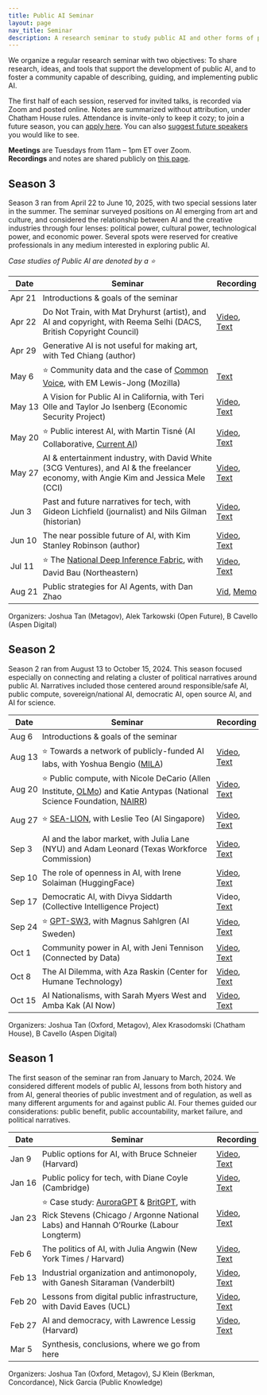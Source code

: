```yaml
---
title: Public AI Seminar
layout: page
nav_title: Seminar
description: A research seminar to study public AI and other forms of public interest AI.
---
```


<style>
table {  border-spacing: 0; }
table td, table th {  padding: 4px;  /* default is 12px */ }
table td:first-child { white-space: nowrap; width: 3.5em;  /* don't break on date */ }
table th { text-align: center; }
</style>

We organize a regular research seminar with two objectives: To share research, ideas, and tools that support the development of public AI, and to foster a community capable of describing, guiding, and implementing public AI. 

The first half of each session, reserved for invited talks, is recorded via Zoom and posted online. Notes are summarized without attribution, under Chatham House rules. Attendance is invite-only to keep it cozy; to join a future season, you can [apply here](https://forms.gle/1f8fkcCEjEoJF6L78). 
You can also [suggest future speakers](mailto:hello@publicai.network) you would like to see. 

**Meetings** are Tuesdays from 11am – 1pm ET over Zoom.<br/>
**Recordings** and notes are shared publicly on [this page](https://publicai.network/seminar).


## Season 3
Season 3 ran from April 22 to June 10, 2025, with two special sessions later in the summer. The seminar surveyed positions on AI emerging from art and culture, and considered the relationship between AI and the creative industries through four lenses: political power, cultural power, technological power, and economic power. Several spots were reserved for creative professionals in any medium interested in exploring public AI. 

*Case studies of Public AI are denoted by a ⭐*

| Date | Seminar | Recording |
|------|---------|-----------|
| Apr 21 | Introductions & goals of the seminar |
| Apr 22 | Do Not Train, with Mat Dryhurst (artist), and AI and copyright, with Reema Selhi (DACS, British Copyright Council) | [Video](https://youtu.be/PTXqXvWh5jk), [Text](https://docs.google.com/document/d/1dA6y01RaEvgApO6VrCAEjd4K-eZl5U9oN_2xP40GzNs/edit?tab=t.0) |
| Apr 29 | Generative AI is not useful for making art, with Ted Chiang (author) | |
| May 6 | ⭐ Community data and the case of [Common Voice](https://github.com/common-voice/common-voice), with EM Lewis-Jong (Mozilla) | [Text](https://docs.google.com/document/d/11K5Mln8f4RmzTqmjfwahsRJax3SepiiRgE24Kv0-op8/edit?tab=t.0) |
| May 13 | A Vision for Public AI in California, with Teri Olle and Taylor Jo Isenberg (Economic Security Project) | [Video](https://youtu.be/HorkM5CndtE), [Text](https://docs.google.com/document/d/1rjO6enuPU7YlCb_RCnAmhfs9nW_v7CNy9suXTlTSOjE/edit?usp=drive_link) |
| May 20 | ⭐ Public interest AI, with Martin Tisné (AI Collaborative, [Current AI](https://www.currentai.org/)) | [Video](https://youtu.be/3kd39SvaOr8), [Text](https://docs.google.com/document/d/1mFQvRwSY3ou9eVSEdnJJrgI61g-I3rRs_kWbmmWU-S0/edit?tab=t.0) |
| May 27 | AI & entertainment industry, with David White (3CG Ventures), and AI & the freelancer economy, with Angie Kim and Jessica Mele (CCI) | [Video](https://youtu.be/U3oJQ51vOBU), [Text](https://docs.google.com/document/d/1lKzkxsS-8boabpbKud1X7iOhWWjWs-x1PnrhU6GnBsg/edit?tab=t.0) |
| Jun 3 | Past and future narratives for tech, with Gideon Lichfield (journalist) and Nils Gilman (historian) | [Video](https://youtu.be/3UVfaegU2vk), [Text](https://docs.google.com/document/d/1vWZQPKtWbtQM0AfJCjsSxNSZsZiSVBJ0f-V146nJ5DM/edit?tab=t.0) |
| Jun 10 | The near possible future of AI, with Kim Stanley Robinson (author) | [Video](https://youtu.be/qQe7H9CY5Bw), [Text](https://docs.google.com/document/d/1POa6jdSMKxWt-ktxoyxezLKu8PD4GtAxUshSAdbtgU8/edit?tab=t.0) |
| Jul 11 | ⭐ The [National Deep Inference Fabric](https://ndif.us), with David Bau (Northeastern) | [Video](https://youtu.be/y6DZloFMZT4), [Text](https://docs.google.com/document/d/1gCCvDQN54xjcgXu8X5BHSIqvEIkXrVDPe-UaiQwLO4g/edit?tab=t.0) |
| Aug 21 | Public strategies for AI Agents, with Dan Zhao | [Vid](https://www.youtube.com/watch?v=wZ23B9ohMvQ), [Memo](https://docs.google.com/document/d/1eVaVJVkwHw3HIKePBsfTVd_q6h4mawnsnXXql6NHqc8/edit?tab=t.0)

Organizers: Joshua Tan (Metagov), Alek Tarkowski (Open Future), B Cavello (Aspen Digital)

## Season 2
Season 2 ran from August 13 to October 15, 2024. This season focused especially on connecting and relating a cluster of political narratives around public AI.  Narratives included those centered around responsible/safe AI, public compute, sovereign/national AI, democratic AI, open source AI, and AI for science.

| Date | Seminar | Recording |
|------|---------|-----------|
| Aug 6 | Introductions & goals of the seminar | |
| Aug 13 | ⭐ Towards a network of publicly-funded AI labs, with Yoshua Bengio ([MILA](https://mila.quebec/en)) | [Video](https://archive.org/details/public-ai-bengio), [Text](https://docs.google.com/document/d/1na9xHK95XLW9TaUOx5DF_bpTu9mgTQYSAT7bWzWAMHM/edit) |
| Aug 20 | ⭐ Public compute, with Nicole DeCario (Allen Institute, [OLMo](https://allenai.org/blog/olmo2)) and Katie Antypas (National Science Foundation, [NAIRR](https://nairrpilot.org/)) | [Video](https://archive.org/details/public-ai-decario-antypas), [Text](https://docs.google.com/document/d/1Dr3UlH9Orb7GD0wYga94xNIVKOrEkjH2P_A1qqvBWZ4/edit?usp=sharing) |
| Aug 27 | ⭐ [SEA-LION](https://sea-lion.ai/), with Leslie Teo (AI Singapore) | [Video](https://archive.org/details/public-ai-teo), [Text](https://docs.google.com/document/d/18TPtkUfRmhZbpvuQPgrmr_kCiK9R_mBhHa6aDKYekMI/edit) |
| Sep 3 | AI and the labor market, with Julia Lane (NYU) and Adam Leonard (Texas Workforce Commission) | [Video](https://archive.org/details/public-ai-lane-leonard), [Text](https://docs.google.com/document/d/1pD3Ytmjgd7eTvAqfhLsm9IXkzdg60yA0uqHGSsdSr5I/edit) |
| Sep 10 | The role of openness in AI, with Irene Solaiman (HuggingFace) | [Video](https://archive.org/details/public-ai-solaiman), [Text](https://docs.google.com/document/d/1qV-1StRDlSFpVPXtusmXAxNIgGtR6CTpno9dUe8tiZY/edit) |
| Sep 17 | Democratic AI, with Divya Siddarth (Collective Intelligence Project) | Video, [Text](https://docs.google.com/document/d/1z0OOK7lwcwXBU59hqwFMR6_Plycdri52n01E89zhNm4/edit) |
| Sep 24 |⭐ [GPT-SW3](https://www.ai.se/en/project/gpt-sw3), with Magnus Sahlgren (AI Sweden) | [Video](https://www.youtube.com/watch?v=0ak4vcFCjSA&list=PL95oM4NmjfADBo-cZ4fYjw8Hd1rn0sILL), [Text](https://docs.google.com/document/d/1zp2mVGcPRIUPe_h4GqT12-tyCkVO-RTj3LSugiPv3ek/edit?tab=t.0#heading=h.d5078j16iqmz) |
| Oct 1 | Community power in AI, with Jeni Tennison (Connected by Data) | [Video](https://www.youtube.com/watch?v=C6lUBq59m5M&list=PL95oM4NmjfADBo-cZ4fYjw8Hd1rn0sILL&index=1), [Text](https://docs.google.com/document/d/1uHOgx85q3v1mgO_xOfelYU5nlsFYgk7nlshmLt7qAKo/edit?tab=t.0) |
| Oct 8 | The AI Dilemma, with Aza Raskin (Center for Humane Technology) | [Video](https://www.youtube.com/watch?v=gmtHT2zt-4g&list=PL95oM4NmjfADBo-cZ4fYjw8Hd1rn0sILL&index=2), [Text](https://docs.google.com/document/d/1ATwQxTheRL7QOFGSbVO2Di2TCdbEr-GlVKBj3ldAR6U/edit?tab=t.0) |
| Oct 15 | AI Nationalisms, with Sarah Myers West and Amba Kak (AI Now) | [Video](https://youtu.be/_fqbtIQtHFE), [Text](https://docs.google.com/document/d/10o_fJVzRHsSxcSMJuyp4UmG9IlYMB-dO8EDs8Vqa6Uc/edit?tab=t.0) |

Organizers: Joshua Tan (Oxford, Metagov), Alex Krasodomski (Chatham House), B Cavello (Aspen Digital)

## Season 1

The first season of the seminar ran from January to March, 2024. We considered different models of public AI, lessons from both history and from AI, general theories of public investment and of regulation, as well as many different arguments for and against public AI. Four themes guided our considerations: public benefit, public accountability, market failure, and political narratives.

| Date | Seminar | Recording |
|------|---------|-----------|
| Jan 9|  Public options for AI, with Bruce Schneier (Harvard) | [Video](https://archive.org/details/public-ai-schneier), [Text](https://docs.google.com/document/d/1j0foQVDe0ELYJCrZxOM7ueSiXFVvWr84Hycl2ZdeWFE/edit) |
| Jan 16|  Public policy for tech, with Diane Coyle (Cambridge) | [Video](https://archive.org/details/public-ai-coyle), [Text](https://docs.google.com/document/d/1n3DcShalIqN0drYMJbbZBANNWbKznAtiT5n3jtsz0tM/edit) |
| Jan 23| ⭐ Case study: [AuroraGPT](https://auroragpt.anl.gov/) & [BritGPT](https://www.theguardian.com/technology/2023/mar/15/uk-to-invest-900m-in-supercomputer-in-bid-to-build-own-britgpt#:~:text=The%20UK%20government%20is%20to,build%20its%20own%20%E2%80%9CBritGPT%E2%80%9D.), with Rick Stevens (Chicago / Argonne National Labs) and Hannah O’Rourke (Labour Longterm) | [Video](https://archive.org/details/public-ai-stevens-orourke), [Text](https://docs.google.com/document/d/1B2hpWIP-8kXCHuMuJ9ocr3Nk-R-M37OavXLyefiWiUQ/edit) |
| Feb 6|  The politics of AI, with Julia Angwin (New York Times / Harvard) | [Video](https://archive.org/details/public-ai-angwin), [Text](https://docs.google.com/document/d/14KkrfR7dLQcrUotxhXDQhoTHSV0wg6ehWpPddt6gyko/edit) |
| Feb 13|  Industrial organization and antimonopoly, with Ganesh Sitaraman (Vanderbilt) | [Video](https://archive.org/details/public-ai-sitaraman), [Text](https://docs.google.com/document/d/1tJMZ0QHDO2fn1R_Ilftpx9nwliBy_CIufxFfPIgAltU/edit) |
| Feb 20|  Lessons from digital public infrastructure, with David Eaves (UCL) | [Video](https://archive.org/details/public-ai-eaves), [Text](https://docs.google.com/document/d/1kuVO1-7o_RQCMk6USywjrlX-31q3beOAWDChAFvJIAk/edit) |
| Feb 27|  AI and democracy, with Lawrence Lessig (Harvard) | [Video](https://archive.org/details/public-ai-lessig), [Text](https://docs.google.com/document/d/1jHePFaAw_0MJSBqZ84Toep1GS3HR5DftpyHTzTTL8qk/edit) |
| Mar 5 | Synthesis, conclusions, where we go from here| | 

Organizers: Joshua Tan (Oxford, Metagov), SJ Klein (Berkman, Concordance), Nick Garcia (Public Knowledge)

